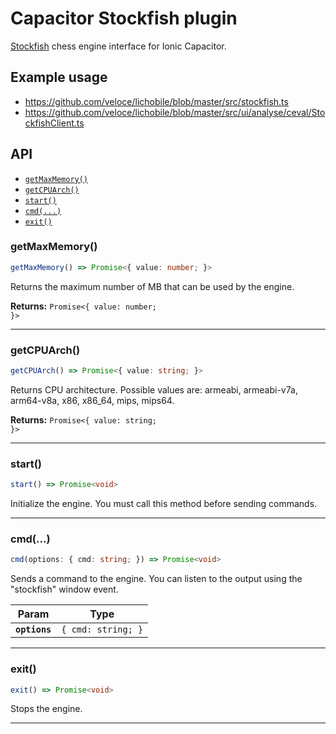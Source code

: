 # Capacitor Stockfish plugin

[Stockfish](https://stockfishchess.org/) chess engine interface for Ionic
Capacitor.

## Example usage

- https://github.com/veloce/lichobile/blob/master/src/stockfish.ts
- https://github.com/veloce/lichobile/blob/master/src/ui/analyse/ceval/StockfishClient.ts

## API

<docgen-index>

- [`getMaxMemory()`](#getmaxmemory)
- [`getCPUArch()`](#getcpuarch)
- [`start()`](#start)
- [`cmd(...)`](#cmd)
- [`exit()`](#exit)

</docgen-index>

<docgen-api>
<!--Update the source file JSDoc comments and rerun docgen to update the docs below-->

### getMaxMemory()

```typescript
getMaxMemory() => Promise<{ value: number; }>
```

Returns the maximum number of MB that can be used by the engine.

**Returns:** <code>Promise&lt;{ value: number; }&gt;</code>

---

### getCPUArch()

```typescript
getCPUArch() => Promise<{ value: string; }>
```

Returns CPU architecture.
Possible values are: armeabi, armeabi-v7a, arm64-v8a, x86, x86_64, mips, mips64.

**Returns:** <code>Promise&lt;{ value: string; }&gt;</code>

---

### start()

```typescript
start() => Promise<void>
```

Initialize the engine. You must call this method before sending commands.

---

### cmd(...)

```typescript
cmd(options: { cmd: string; }) => Promise<void>
```

Sends a command to the engine. You can listen to the output using the
"stockfish" window event.

| Param         | Type                          |
| ------------- | ----------------------------- |
| **`options`** | <code>{ cmd: string; }</code> |

---

### exit()

```typescript
exit() => Promise<void>
```

Stops the engine.

---

</docgen-api>
